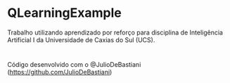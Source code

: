 # QLearningExample
Trabalho utilizando aprendizado por reforço para disciplina de Inteligência Artificial I da Universidade de Caxias do Sul (UCS).
#
Código desenvolvido com o @JulioDeBastiani (https://github.com/JulioDeBastiani)
